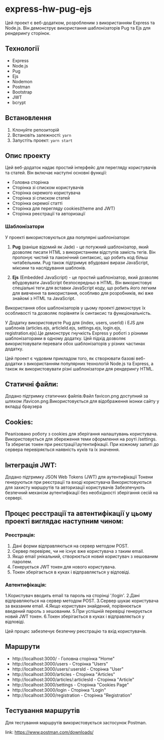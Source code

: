 # express-hw-pug-ejs

Цей проект є веб-додатком, розробленим з використанням Express та Node.js. Він демонструє використання шаблонізаторів Pug та Ejs для рендерингу сторінок.

## Технології

- Express
- Node.js
- Pug
- Ejs
- Nodemon
- Postman
- Bootstrap
- JWT
- bcrypt

## Встановлення

1. Клонуйте репозиторій
2. Встановіть залежності: `yarn`
3. Запустіть проект: `yarn start`

## Опис проекту

Цей веб-додаток надає простий інтерфейс для перегляду користувачів та статей. Він включає наступні основні функції:

- Головна сторінка
- Сторінка зі списком користувачів
- Сторінка окремого користувача
- Сторінка зі списком статей
- Сторінка окремої статті
- Cторінка для перегляду cookies(theme and JWT)
- Сторінка реєстрації та авторизації

### Шаблонізатори

У проекті використовуються два популярні шаблонізатори:

1. **Pug** (раніше відомий як Jade) - це потужний шаблонізатор, який дозволяє писати HTML з використанням відступів замість тегів. Він пропонує чистий та лаконічний синтаксис, що робить код більш читабельним. Pug також підтримує вбудовані вирази JavaScript, міксини та наслідування шаблонів.

2. **Ejs** (Embedded JavaScript) - це простий шаблонізатор, який дозволяє вбудовувати JavaScript безпосередньо в HTML. Він використовує спеціальні теги для вставки JavaScript коду, що робить його легким для вивчення та використання, особливо для розробників, які вже знайомі з HTML та JavaScript.

Використання обох шаблонізаторів у цьому проекті демонструє їх особливості та дозволяє порівняти їх синтаксис та функціональність.

У Додатку використовуєте Pug для (index, users, userId) і EJS для шаблонів (articles.ejs, articleId.ejs, settings.ejs, login.ejs, registration.ejs).Це демонструє гнучкість Express у роботі з різними шаблонізаторами в одному додатку. Цей підхід дозволяє використовувати переваги обох шаблонізаторів у різних частинах додатку.

Цей проект є чудовим прикладом того, як створювати базові веб-додатки з використанням популярних технологій Node.js та Express, а також як використовувати різні шаблонізатори для рендерингу HTML.

## Статичні файли:

Додано підтримку статичних файлів.Файл favicon.png доступний за шляхом /favicon.png.Використовується для відображення іконки сайту у вкладці браузера

## Cookies:

Реалізовано роботу з cookies для зберігання налаштувань користувача. Використовується для збереження теми оформлення на роуті /settings. Та зберегає токен при реєстрації\аутентифікації. При кожному запиті до сервера перевіряється наявність куків та їх значення.

## Інтеграція JWT:

Додано підтримку JSON Web Tokens (JWT) для аутентифікації
Токени генеруються при реєстрації та вході користувача
Використовуються для захисту маршрутів та авторизації користувачів
Забезпечують безпечний механізм аутентифікації без необхідності зберігання сесій на сервері.

## Процес реєстрації та автентифікації у цьому проекті виглядає наступним чином:

### Реєстрація:

1. Дані форми відправляються на сервер методом POST.
2. Сервер перевіряє, чи не існує вже користувача з таким email.
3. Якщо email унікальний, створюється новий користувач з хешованим паролем.
4. Генерується JWT токен для нового користувача.
5. Токен зберігається в куках і відправляється у відповіді.

### Автентифікація:

1.Користувач вводить email та пароль на сторінці '/login'.
2.Дані відправляються на сервер методом POST.
3.Сервер шукає користувача за вказаним email.
4.Якщо користувач знайдений, порівнюється введений пароль з хешованим.
5.При успішній перевірці генерується новий JWT токен.
6.Токен зберігається в куках і відправляється у відповіді.

Цей процес забезпечує безпечну реєстрацію та вхід користувачів.

## Маршрути

- http://localhost:3000/ - Головна сторінка "Home"
- http://localhost:3000/users - Сторінка "Users"
- http://localhost:3000/users/:usersId - Сторінка "User"
- http://localhost:3000/articles - Cторінка "Articles"
- http://localhost:3000/articles/:articlesId - Cторінка "Article"
- http://localhost:3000/settings - Сторінка "Cookies Page"
- http://localhost:3000/login - Сторінка "Login"
- http://localhost:3000/registration - Сторінка "Registration"

## Тестування маршрутів

Для тестування маршрутів використовується застосунок Postman.

link: https://www.postman.com/downloads/
